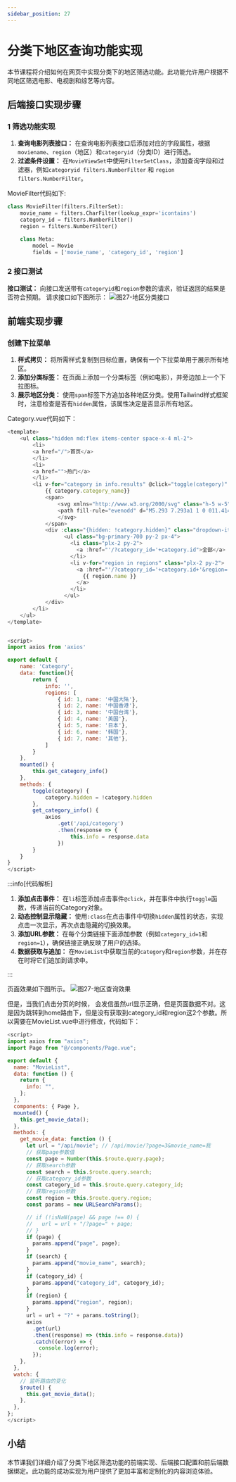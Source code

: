 ```yaml
---
sidebar_position: 27
---
```




# 分类下地区查询功能实现


本节课程将介绍如何在网页中实现分类下的地区筛选功能。此功能允许用户根据不同地区筛选电影、电视剧和综艺等内容。



## 后端接口实现步骤

### 1 筛选功能实现
1. **查询电影列表接口：** 在查询电影列表接口后添加对应的字段属性，根据`moviename`、`region`（地区）和`categoryid`（分类ID）进行筛选。
2. **过滤条件设置：** 在`MovieViewSet`中使用`FilterSetClass`，添加查询字段和过滤器，例如`categoryid filters.NumberFilter` 和 `region filters.NumberFilter`。


MovieFilter代码如下:

```python title='dx_movie/movie/views.py'
class MovieFilter(filters.FilterSet):
    movie_name = filters.CharFilter(lookup_expr='icontains')
    category_id = filters.NumberFilter()
    region = filters.NumberFilter()

    class Meta:
        model = Movie
        fields = ['movie_name', 'category_id', 'region']
```


### 2 接口测试
 **接口测试：** 向接口发送带有`categoryid`和`region`参数的请求，验证返回的结果是否符合预期。
请求接口如下图所示：
![图27-地区分类接口](imgs/图27-地区分类接口.png)

## 前端实现步骤

### 创建下拉菜单

1. **样式拷贝：** 将所需样式复制到目标位置，确保有一个下拉菜单用于展示所有地区。
2. **添加分类标签：** 在页面上添加一个分类标签（例如电影），并旁边加上一个下拉图标。
3. **展示地区分类：** 使用`span`标签下方追加各种地区分类。使用Tailwind样式框架时，注意检查是否有`hidden`属性，该属性决定是否显示所有地区。

Category.vue代码如下：

```js title='frontend/src/components/category.vue'
<template>
    <ul class="hidden md:flex items-center space-x-4 ml-2">
        <li>
        <a href="/">首页</a>
        </li>
        <li>
        <a href="">热门</a>
        </li>
        <li v-for="category in info.results" @click="toggle(category)" class="dropdown-menu flex items-center relative hover: cursor-pointer select-none">
            {{ category.category_name}}
            <span>
                <svg xmlns="http://www.w3.org/2000/svg" class="h-5 w-5" viewBox="0 0 20 20" fill="currentColor">
                <path fill-rule="evenodd" d="M5.293 7.293a1 1 0 011.414 0L10 10.586l3.293-3.293a1 1 0 111.414 1.414l-4 4a1 1 0 01-1.414 0l-4-4a1 1 0 010-1.414z" clip-rule="evenodd" />
                </svg>
            </span>
            <div :class="{hidden: !category.hidden}" class="dropdown-item-content absolute top-9 w-32 transition ease-in-out delay-150 z-50">
                  <ul class="bg-primary-700 py-2 px-4">
                    <li class="plx-2 py-2">
                      <a :href="'/?category_id='+category.id">全部</a>
                    </li>
                    <li v-for="region in regions" class="plx-2 py-2">
                      <a :href="'/?category_id='+category.id+'&region='+region.id">
                        {{ region.name }}
                      </a>
                    </li>
                  </ul>
            </div>           
        </li>
    </ul>
</template>


<script>
import axios from 'axios'

export default {
    name: 'Category',
    data: function(){
        return {
            info: '',
            regions: [
                { id: 1, name: '中国大陆'},
                { id: 2, name: '中国香港'},
                { id: 3, name: '中国台湾'},
                { id: 4, name: '美国'},
                { id: 5, name: '日本'},
                { id: 6, name: '韩国'},
                { id: 7, name: '其他'},                
            ]
        }
    },
    mounted() {
        this.get_category_info()
    },
    methods: {
        toggle(category) {
            category.hidden = !category.hidden
        },
        get_category_info() {
            axios
                .get('/api/category')
                .then(response => {
                    this.info = response.data
                })
        }
    }
}
</script>
```

:::info[代码解析]

1. **添加点击事件：** 在`li`标签添加点击事件`@click`，并在事件中执行`toggle`函数，传递当前的Category对象。
2. **动态控制显示隐藏：** 使用`:class`在点击事件中切换`hidden`属性的状态，实现点击一次显示，再次点击隐藏的切换效果。
3. **添加URL参数：** 在每个分类链接下面添加参数（例如`category_id=1`和`region=1`），确保链接正确反映了用户的选择。
4. **数据获取与追加：** 在`MovieList`中获取当前的`category`和`region`参数，并在存在时将它们追加到请求中。

:::

页面效果如下图所示。
![图27-地区查询效果](imgs/图27-地区查询效果.png)


但是，当我们点击分页的时候， 会发信虽然url显示正确，但是页面数据不对。这是因为跳转到home路由下，但是没有获取到category_id和region这2个参数。所以需要在MovieList.vue中进行修改，代码如下：
```js title='frontend/src/components/MovieList.vue'
<script>
import axios from "axios";
import Page from "@/components/Page.vue";

export default {
  name: "MovieList",
  data: function () {
    return {
      info: "",
    };
  },
  components: { Page },
  mounted() {
    this.get_movie_data();
  },
  methods: {
    get_movie_data: function () {
      let url = "/api/movie"; // /api/movie/?page=3&movie_name=我
      // 获取page参数值
      const page = Number(this.$route.query.page);
      // 获取search参数
      const search = this.$route.query.search;
      // 获取category_id参数
      const category_id = this.$route.query.category_id;
      // 获取region参数
      const region = this.$route.query.region;
      const params = new URLSearchParams();

      // if (!isNaN(page) && page !== 0) {
      //   url = url + "/?page=" + page;
      // }
      if (page) {
        params.append("page", page);
      }
      if (search) {
        params.append("movie_name", search);
      }
      if (category_id) {
        params.append("category_id", category_id);
      }
      if (region) {
        params.append("region", region);
      }
      url = url + "?" + params.toString();
      axios
        .get(url)
        .then((response) => (this.info = response.data))
        .catch((error) => {
          console.log(error);
        });
    },
  },
  watch: {
    // 监听路由的变化
    $route() {
      this.get_movie_data();
    },
  },
};
</script>
```


## 小结
本节课我们详细介绍了分类下地区筛选功能的前端实现、后端接口配置和前后端数据绑定。此功能的成功实现为用户提供了更加丰富和定制化的内容浏览体验。



